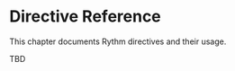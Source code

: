 <h1 data-book="directive">Directive Reference</h1>

This chapter documents Rythm directives and their usage.

TBD